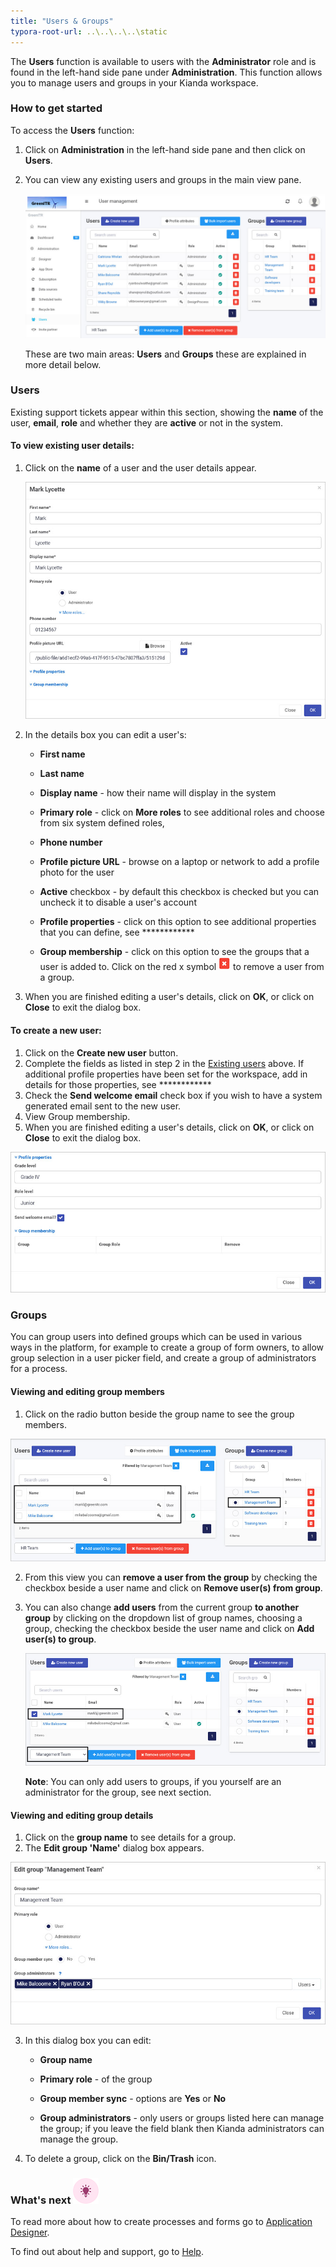 ```yaml
---
title: "Users & Groups"
typora-root-url: ..\..\..\..\static
---
```


The **Users** function is available to users with the **Administrator** role and is found in the left-hand side pane under **Administration**. This function allows you to manage users and groups in your Kianda workspace.



### How to get started

To access the **Users** function:

1. Click on **Administration** in the left-hand side pane and then click on **Users**. 

2. You can view any existing users and groups in the main view pane. 

   ![Users main view](/images/user-main-view.jpg)

   

   These are two main areas: **Users** and **Groups** these are explained in more detail below. 

   

### Users

Existing support tickets appear within this section, showing the **name** of the user, **email**, **role** and whether they are **active** or not in the system.  

#### To view existing user details:

1. Click on the **name** of a user and the user details appear.

   ![User details view](/images/user-profile.jpg)

2. In the details box you can edit a user's:

   - **First name**

   - **Last name**

   - **Display name** - how their name will display in the system

   - **Primary role** - click on **More roles** to see additional roles and choose from six system defined roles, 

   - **Phone number**

   - **Profile picture URL** - browse on a laptop or network to add a profile photo for the user

   - **Active** checkbox - by default this checkbox is checked but you can uncheck it to disable a user's account

   - **Profile properties** - click on this option to see additional properties that you can define, see ************

   - **Group membership** - click on this option to see the groups that a user is added to. Click on the red x symbol  ![Red x](/images/redx.jpg) to remove a user from a group. 

3. When you are finished editing a user's details, click on **OK**, or click on **Close** to exit the dialog box. 

 

#### To create a new user:

1. Click on the **Create new user** button.
2. Complete the fields as listed in step 2 in the [Existing users](#to-view-existing-user-details) above. If additional profile properties have been set for the workspace, add in details for those properties, see ************
3. Check the **Send welcome email** check box if you wish to have a system generated email sent to the new user. 
4. View Group membership.
5. When you are finished editing a user's details, click on **OK**, or click on **Close** to exit the dialog box. 

![User profile properties and group membership](/images/create-new-user.jpg)



### Groups

You can group users into defined groups which can be used in various ways in the platform, for example to create a group of form owners, to allow group selection in a user picker field, and create a group of administrators for a process.

#### Viewing and editing group members

1. Click on the radio button beside the group name to see the group members. 

![Group membership](/images/group-members.jpg)

2. From this view you can **remove a user from the group** by checking the checkbox beside a user name and click on **Remove user(s) from group**. 

3. You can also change **add users** from the current group **to another group** by clicking on the dropdown list of group names, choosing a group, checking the checkbox beside the user name and click on **Add user(s) to group**.

   ![Add user to group](/images/add-user-to-group.jpg)

   **Note**: You can only add users to groups, if you yourself are an administrator for the group, see next section.



#### Viewing and editing group details

1. Click on the **group name** to see details for a group.
2. The **Edit group 'Name'** dialog box appears. 

![Edit group dialog box](/images/edit-group.jpg)

3. In this dialog box you can edit:

   - **Group name**

   - **Primary role** - of the group
   - **Group member sync** - options are **Yes** or **No**
   - **Group administrators** - only users or groups listed here can manage the group; if you leave the field blank then Kianda administrators can manage the group.

4. To delete a group, click on the **Bin/Trash** icon. 




### What's next  ![Idea icon](/images/18.png) ###

To read more about how to create processes and forms go to [Application Designer](/docs/platform/application-designer/).

To find out about help and support, go to [Help](/docs/platform/administration/help).